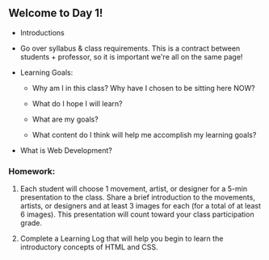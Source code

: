 ## Welcome to Day 1!

* Introductions

* Go over syllabus & class requirements. This is a contract between students + professor, so it is important we're all on the same page!

* Learning Goals:
  * Why am I in this class? Why have I chosen to be sitting here NOW?
  
  * What do I hope I will learn?

  * What are my goals?
  
  * What content do I think will help me accomplish my learning goals?
  
* What is Web Development?
  

### Homework: 

1. Each student will choose 1 movement, artist, or designer for a 5-min presentation to the class. Share a brief introduction to the movements, artists, or designers and at least 3 images for each (for a total of at least 6 images). This presentation will count toward your class participation grade.

2. Complete a Learning Log that will help you begin to learn the introductory concepts of HTML and CSS.


